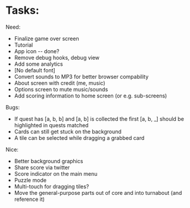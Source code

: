 
# Tasks:

Need:
* Finalize game over screen
* Tutorial
* App icon -- done?
* Remove debug hooks, debug view
* Add some analytics
* [No default font]
* Convert sounds to MP3 for better browser compability
* About screen with credit (me, music)
* Options screen to mute music/sounds
* Add scoring information to home screen (or e.g. sub-screens)

Bugs:
* If quest has [a, b, b] and [a, b] is collected the first [a, b, _] should be highlighted in quests matched
* Cards can still get stuck on the background
* A tile can be selected while dragging a grabbed card

Nice:
* Better background graphics
* Share score via twitter
* Score indicator on the main menu
* Puzzle mode
* Multi-touch for dragging tiles?
* Move the general-purpose parts out of core and into turnabout (and reference it)